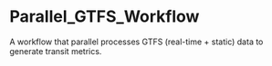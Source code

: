 # Parallel_GTFS_Workflow
A workflow that parallel processes GTFS (real-time + static) data to generate transit metrics.
